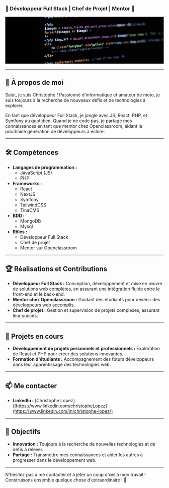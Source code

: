 ### **🚀 Développeur Full Stack | Chef de Projet | Mentor 🚀**

![Cover](https://github.com/pOwn3d/pOwn3d/blob/main/img/cover.png)






---

## 🌟 À propos de moi

Salut, je suis Christophe ! Passionné d'informatique et amateur de moto, je suis toujours à la recherche de nouveaux défis et de technologies à explorer.

En tant que développeur Full Stack, je jongle avec JS, React, PHP, et Symfony au quotidien. Quand je ne code pas, je partage mes connaissances en tant que mentor chez Openclassroom, aidant la prochaine génération de développeurs à éclore.

---

## 🛠️ Compétences

- **Langages de programmation :** 
  - JavaScript (JS)
  - PHP
- **Frameworks :**
  - React
  - NextJS
  - Symfony
  - TailwindCSS
  - TinaCMS
- **BDD :**
  - MongoDB
  - Mysql
- **Rôles :**
  - Développeur Full Stack
  - Chef de projet
  - Mentor sur Openclassroom

---


## 🏆 Réalisations et Contributions

- **Développeur Full Stack :** Conception, développement et mise en œuvre de solutions web complètes, en assurant une intégration fluide entre le front-end et le back-end.
- **Mentor chez Openclassroom :** Guidant des étudiants pour devenir des développeurs web accomplis.
- **Chef de projet :** Gestion et supervision de projets complexes, assurant leur succès.

---

## 🚧 Projets en cours

- **Développement de projets personnels et professionnels :** Exploration de React et PHP pour créer des solutions innovantes.
- **Formation d'étudiants :** Accompagnement des futurs développeurs dans leur apprentissage des technologies web.

---

## 📫 Me contacter

- **LinkedIn :** [Christophe Lopez]([https://www.linkedin.com/christopheLopez](https://www.linkedin.com/in/christophe-lopez/)

---

## 🎯 Objectifs

- **Innovation :** Toujours à la recherche de nouvelles technologies et de défis à relever.
- **Partage :** Transmettre mes connaissances et aider les autres à progresser dans le développement web.

---

N'hésitez pas à me contacter et à jeter un coup d'œil à mon travail ! Construisons ensemble quelque chose d'extraordinaire ! 🚀
